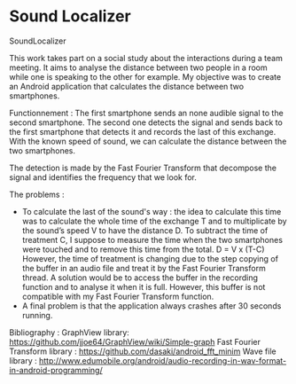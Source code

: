 # Sound Localizer

SoundLocalizer

This work takes part on a social study about the interactions during a team meeting. It aims to analyse the distance between two people in a room while one is speaking to the other for example.
My objective was to create an Android application that calculates the distance between two smartphones.

Functionnement :
	The first smartphone sends an none audible signal to the second smartphone. The second one detects the signal and sends back to the first smartphone that detects it and records the last of this exchange. With the known speed of sound, we can calculate the distance between the two smartphones.

The detection  is made by the Fast Fourier Transform that decompose the signal and identifies the frequency that we look for.


The problems :
- To calculate the last of the sound's way : the idea to calculate this time was to calculate the whole time of the exchange T and to multiplicate by the sound’s speed V to have the distance D. To subtract the time of treatment C, I suppose to measure the time when the two smartphones were touched and to remove this time from the total.
	D = V x (T-C) 
However, the time of treatment is changing due to the step copying of the buffer in an audio file and treat it by the Fast Fourier Transform thread. A solution would be to access the buffer in the recording function and to analyse it when it is full. However, this buffer is not compatible with my Fast Fourier Transform function. 
- A final problem is that the application always crashes after 30 seconds running.

Bibliography :
GraphView library: https://github.com/jjoe64/GraphView/wiki/Simple-graph
Fast Fourier Transform library : https://github.com/dasaki/android_fft_minim
Wave file library : http://www.edumobile.org/android/audio-recording-in-wav-format-in-android-programming/
